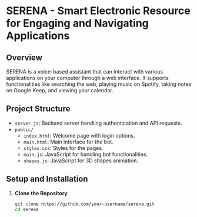 # SERENA - Smart Electronic Resource for Engaging and Navigating Applications

## Overview

SERENA is a voice-based assistant that can interact with various applications on your computer through a web interface. It supports functionalities like searching the web, playing music on Spotify, taking notes on Google Keep, and viewing your calendar.

## Project Structure

- `server.js`: Backend server handling authentication and API requests.
- `public/`
  - `index.html`: Welcome page with login options.
  - `main.html`: Main interface for the bot.
  - `styles.css`: Styles for the pages.
  - `main.js`: JavaScript for handling bot functionalities.
  - `shapes.js`: JavaScript for 3D shapes animation.

## Setup and Installation

1. **Clone the Repository**

   ```bash
   git clone https://github.com/your-username/serena.git
   cd serena
